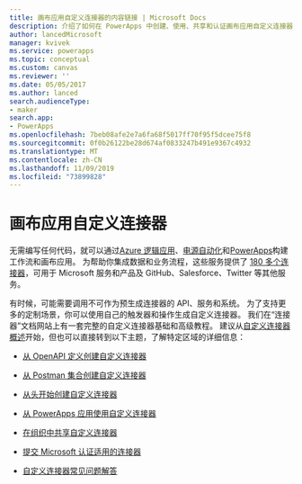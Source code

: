 ```yaml
---
title: 画布应用自定义连接器的内容链接 | Microsoft Docs
description: 介绍了如何在 PowerApps 中创建、使用、共享和认证画布应用自定义连接器的内容的链接。
author: lancedMicrosoft
manager: kvivek
ms.service: powerapps
ms.topic: conceptual
ms.custom: canvas
ms.reviewer: ''
ms.date: 05/05/2017
ms.author: lanced
search.audienceType:
- maker
search.app:
- PowerApps
ms.openlocfilehash: 7beb08afe2e7a6fa68f5017ff70f95f5dcee75f8
ms.sourcegitcommit: 0f0b26122be28d674af0833247b491e9367c4932
ms.translationtype: MT
ms.contentlocale: zh-CN
ms.lasthandoff: 11/09/2019
ms.locfileid: "73899828"
---
```

# <a name="custom-connectors-for-canvas-apps"></a>画布应用自定义连接器

无需编写任何代码，就可以通过[Azure 逻辑应用](https://azure.microsoft.com/services/logic-apps)、[电源自动化](https://flow.microsoft.com)和[PowerApps](https://powerapps.microsoft.com)构建工作流和画布应用。 为帮助你集成数据和业务流程，这些服务提供了 [180 多个连接器](https://docs.microsoft.com/connectors/)，可用于 Microsoft 服务和产品及 GitHub、Salesforce、Twitter 等其他服务。

有时候，可能需要调用不可作为预生成连接器的 API、服务和系统。 为了支持更多的定制场景，你可以使用自己的触发器和操作生成自定义连接器。 我们在“连接器”文档网站上有一套完整的自定义连接器基础和高级教程。 建议从[自定义连接器概述](https://docs.microsoft.com/connectors/custom-connectors/)开始，但也可以直接转到以下主题，了解特定区域的详细信息：

* [从 OpenAPI 定义创建自定义连接器](https://docs.microsoft.com/connectors/custom-connectors/define-openapi-definition)

* [从 Postman 集合创建自定义连接器](https://docs.microsoft.com/connectors/custom-connectors/define-postman-collection)

* [从头开始创建自定义连接器](https://docs.microsoft.com/connectors/custom-connectors/define-blank)

* [从 PowerApps 应用使用自定义连接器](https://docs.microsoft.com/connectors/custom-connectors/use-custom-connector-powerapps)

* [在组织中共享自定义连接器](https://docs.microsoft.com/connectors/custom-connectors/share)

* [提交 Microsoft 认证适用的连接器](https://docs.microsoft.com/connectors/custom-connectors/submit-certification)

* [自定义连接器常见问题解答](https://docs.microsoft.com/connectors/custom-connectors/faq)
